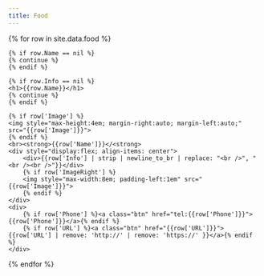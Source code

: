 ```yaml
---
title: Food
---
```

<div>
  {% for row in site.data.food %}
  
    {% if row.Name == nil %}
    {% continue %}
    {% endif %}

    {% if row.Info == nil %}
    <h1>{{row.Name}}</h1>
    {% continue %}
    {% endif %}
   
    {% if row['Image'] %}
    <img style="max-height:4em; margin-right:auto; margin-left:auto;" src="{{row['Image']}}">
    {% endif %}
    <br><strong>{{row['Name']}}</<strong>
    <div style="display:flex; align-items: center">
        <div>{{row['Info'] | strip | newline_to_br | replace: "<br />", "<br /><br />"}}</div>
        {% if row['ImageRight'] %}
        <img style="max-width:8em; padding-left:1em" src="{{row['Image']}}">
        {% endif %}
    </div>
    <div>
        {% if row['Phone'] %}<a class="btn" href="tel:{{row['Phone']}}">{{row['Phone']}}</a>{% endif %}
        {% if row['URL'] %}<a class="btn" href="{{row['URL']}}">{{row['URL'] | remove: 'http://' | remove: 'https://' }}</a>{% endif %}
    </div>
  {% endfor %}
</div>
